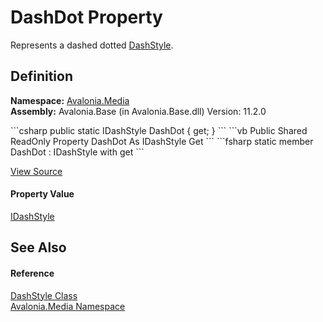 # DashDot Property


Represents a dashed dotted <a href="T_Avalonia_Media_DashStyle">DashStyle</a>.



## Definition
**Namespace:** <a href="N_Avalonia_Media">Avalonia.Media</a>  
**Assembly:** Avalonia.Base (in Avalonia.Base.dll) Version: 11.2.0

<Tabs groupId="api-code-preview">
<TabItem value="csharp" label="C#">
```csharp
public static IDashStyle DashDot { get; }
```
</TabItem>
<TabItem value="vb" label="VB">
```vb
Public Shared ReadOnly Property DashDot As IDashStyle
	Get
```
</TabItem>
<TabItem value="fsharp" label="F#">
```fsharp
static member DashDot : IDashStyle with get
```
</TabItem>
</Tabs>



<a href="https://github.com/AvaloniaUI/Avalonia/tree/master/src/Avalonia.Base/Media/DashStyle.cs#L77" title="View the source code">View Source</a>



#### Property Value
<a href="T_Avalonia_Media_IDashStyle">IDashStyle</a>

## See Also


#### Reference
<a href="T_Avalonia_Media_DashStyle">DashStyle Class</a>  
<a href="N_Avalonia_Media">Avalonia.Media Namespace</a>  

